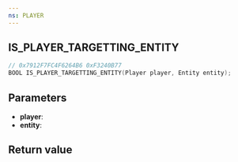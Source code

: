 ```yaml
---
ns: PLAYER
---
```

## IS_PLAYER_TARGETTING_ENTITY

```c
// 0x7912F7FC4F6264B6 0xF3240B77
BOOL IS_PLAYER_TARGETTING_ENTITY(Player player, Entity entity);
```


## Parameters
* **player**: 
* **entity**: 

## Return value
